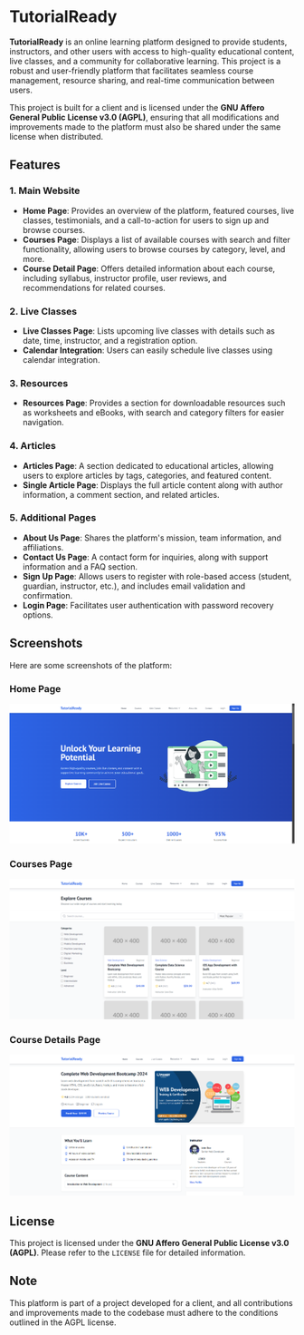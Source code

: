 # TutorialReady

**TutorialReady** is an online learning platform designed to provide students, instructors, and other users with access to high-quality educational content, live classes, and a community for collaborative learning. This project is a robust and user-friendly platform that facilitates seamless course management, resource sharing, and real-time communication between users.

This project is built for a client and is licensed under the **GNU Affero General Public License v3.0 (AGPL)**, ensuring that all modifications and improvements made to the platform must also be shared under the same license when distributed.

## Features

### 1. Main Website

- **Home Page**: Provides an overview of the platform, featured courses, live classes, testimonials, and a call-to-action for users to sign up and browse courses.
- **Courses Page**: Displays a list of available courses with search and filter functionality, allowing users to browse courses by category, level, and more.
- **Course Detail Page**: Offers detailed information about each course, including syllabus, instructor profile, user reviews, and recommendations for related courses.

### 2. Live Classes

- **Live Classes Page**: Lists upcoming live classes with details such as date, time, instructor, and a registration option.
- **Calendar Integration**: Users can easily schedule live classes using calendar integration.

### 3. Resources

- **Resources Page**: Provides a section for downloadable resources such as worksheets and eBooks, with search and category filters for easier navigation.

### 4. Articles

- **Articles Page**: A section dedicated to educational articles, allowing users to explore articles by tags, categories, and featured content.
- **Single Article Page**: Displays the full article content along with author information, a comment section, and related articles.

### 5. Additional Pages

- **About Us Page**: Shares the platform's mission, team information, and affiliations.
- **Contact Us Page**: A contact form for inquiries, along with support information and a FAQ section.
- **Sign Up Page**: Allows users to register with role-based access (student, guardian, instructor, etc.), and includes email validation and confirmation.
- **Login Page**: Facilitates user authentication with password recovery options.

## Screenshots

Here are some screenshots of the platform:

### Home Page

![Home Page](repo/homepage.png)

### Courses Page

![Courses Page](repo/courses.png)

### Course Details Page

![Course Details Page](repo/course-details.png)

## License

This project is licensed under the **GNU Affero General Public License v3.0 (AGPL)**. Please refer to the `LICENSE` file for detailed information.

## Note

This platform is part of a project developed for a client, and all contributions and improvements made to the codebase must adhere to the conditions outlined in the AGPL license.
